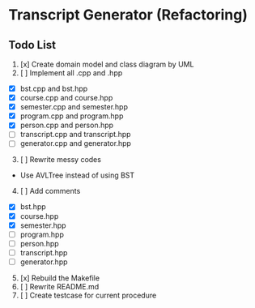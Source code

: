 # Transcript Generator (Refactoring)

## Todo List
1. [x] Create domain model and class diagram by UML 
2. [ ] Implement all .cpp and .hpp
  - [x] bst.cpp and bst.hpp
  - [x] course.cpp and course.hpp
  - [x] semester.cpp and semester.hpp
  - [x] program.cpp and program.hpp
  - [x] person.cpp and person.hpp
  - [ ] transcript.cpp and transcript.hpp
  - [ ] generator.cpp and generator.hpp
3. [ ] Rewrite messy codes
  - Use AVLTree instead of using BST
4. [ ] Add comments
  - [x] bst.hpp
  - [x] course.hpp
  - [x] semester.hpp
  - [ ] program.hpp
  - [ ] person.hpp
  - [ ] transcript.hpp
  - [ ] generator.hpp
5. [x] Rebuild the Makefile
6. [ ] Rewrite README.md
7. [ ] Create testcase for current procedure